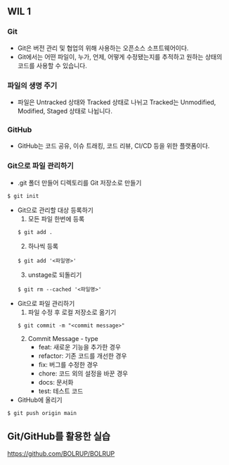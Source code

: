 ## WIL 1

### Git
- Git은 버전 관리 및 협업의 위해 사용하는 오픈소스 소프트웨어이다.
- Git에서는 어떤 파일이, 누가, 언제, 어떻게 수정됐는지를 추적하고 원하는 상태의 코드를 사용할 수 있습니다.

### 파일의 생명 주기
- 파일은 Untracked 상태와 Tracked 상태로 나뉘고 Tracked는 Unmodified, Modified, Staged 상태로 나뉩니다.

### GitHub
- GitHub는 코드 공유, 이슈 트래킹, 코드 리뷰, CI/CD 등을 위한 플랫폼이다.

### Git으로 파일 관리하기
- .git 폴더 만들어 디렉토리를 Git 저장소로 만들기
```
$ git init
```
- Git으로 관리할 대상 등록하기
    1. 모든 파일 한번에 등록
    ```
    $ git add .
    ```
    2. 하나씩 등록
    ```
    $ git add '<파일명>'
    ```
    3. unstage로 되돌리기
    ```
    $ git rm --cached '<파일명>'
    ```
- Git으로 파일 관리하기
    1. 파일 수정 후 로컬 저장소로 옮기기
    ```
    $ git commit -m "<commit message>"
    ```
    2. Commit Message - type
        * feat: 새로운 기능을 추가한 경우
        * refactor: 기존 코드를 개선한 경우
        * fix: 버그를 수정한 경우
        * chore: 코드 외의 설정을 바꾼 경우
        * docs: 문서화
        * test: 테스트 코드
- GitHub에 올리기
```
$ git push origin main
```

## Git/GitHub를 활용한 실습

<https://github.com/BOLRUP/BOLRUP>
